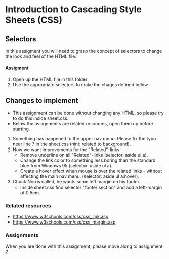 # Introduction to Cascading Style Sheets (CSS)

## Selectors
In this assigment you will need to grasp the concept of selectors to change the look and feel of the HTML file. 

#### Assigment
1. Open up the HTML file in this folder
2. Use the appropriate selectors to make the chages defined below


## Changes to implement
* This assignment can be done without changing any HTML, so please try to do this inside sheet.css.
* Below the assignments are related resources, open them up before starting.

1. Something has happened to the upper nav menu. Please fix the typo near line 7 in the sheet.css (hint: related to background).
2. Now we want improvements for the "Related"-links.
   * Remove underline on all "Related"-links (selector: aside ul a).
   * Change the link color to something less boring than the standard blue from Windows 95 (selector: aside ul a).
   * Create a hover effect when mouse is over the related links - without affecting the main nav menu. (selector: aside ul a:hover).
3. Chuck Norris called, he wants some left margin on his footer.
   * Inside sheet.css find selector "footer section" and add a left-margin of 0.5em.

### Related resources

* https://www.w3schools.com/css/css_link.asp
* https://www.w3schools.com/css/css_margin.asp

### Assignments
When you are done with this assignment, please move along to assignment 2.
